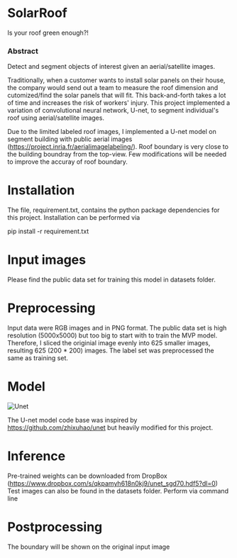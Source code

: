 # SolarRoof

Is your roof green enough?!

### Abstract

Detect and segment objects of interest given an aerial/satellite images.

Traditionally, when a customer wants to install solar panels on their house, the company would send out a team to measure the roof dimension and cutomized/find the solar panels that will fit. This back-and-forth takes a lot of time and increases the risk of workers' injury. This project implemented a variation of convolutional neural network, U-net, to segment individual's roof using aerial/satellite images.

Due to the limited labeled roof images, I implemented a U-net model on segment building with public aerial images (https://project.inria.fr/aerialimagelabeling/). Roof boundary is very close to the building boundray from the top-view. Few modifications will be needed to improve the accuray of roof boundary. 

# Installation

The file, requirement.txt, contains the python package dependencies for this project. Installation can be performed via 


pip install -r requirement.txt

# Input images

Please find the public data set for training this model in datasets folder. 

# Preprocessing

Input data were RGB images and in PNG format. 
The public data set is high resolution (5000x5000) but too big to start with to train the MVP model. Therefore, I sliced the originial image evenly into 625 smaller images, resulting 625 (200 * 200) images. The label set was preprocessed the same as training set. 


# Model
![Unet](https://github.com/julia78118/SolarRoof/blob/master/Unet.jpg)

The U-net model code base was inspired by https://github.com/zhixuhao/unet but heavily modified for this project.

# Inference

Pre-trained weights can be downloaded from DropBox (https://www.dropbox.com/s/qkpamyh618n0kj9/unet_sgd70.hdf5?dl=0)
Test images can also be found in the datasets folder. 
Perform via command line

# Postprocessing

The boundary will be shown on the original input image
